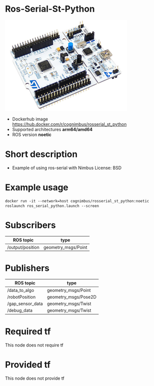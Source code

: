 # Ros-Serial-St-Python

<img src="./ros-serial-st-python/stst.jpg" alt="ros-serial-st-python" width="400"/>

* Dockerhub image https://hub.docker.com/r/cognimbus/rosserial_st_python
* Supported architectures <b>arm64/amd64</b>
* ROS version <b>noetic
</b>

# Short description
* Example of using ros-serial with Nimbus 
License:  BSD

# Example usage
```
docker run -it --network=host cognimbus/rosserial_st_python:noetic roslaunch ros_serial_python.launch --screen
```

# Subscribers
ROS topic | type
--- | ---
/output/position | geometry_msgs/Point


# Publishers
ROS topic | type
--- | ---
/data_to_algo | geometry_msgs/Point
/robotPosition | geometry_msgs/Pose2D
/gap_sensor_data | geometry_msgs/Twist
/debug_data | geometry_msgs/Twist


# Required tf
This node does not require tf


# Provided tf
This node does not provide tf



